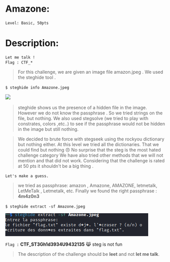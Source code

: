 

#  Amazone:
```
Level: Basic, 50pts 
```

# Description: 
```
Let me talk !
Flag : CTF_*
```

>For this challenge, we are given an image file amazon.jpeg .
We used the steghide tool .

`$ steghide info Amazone.jpeg`

<img src="File/photo_2022-09-01_00-14-42.png">



>steghide shows us the presence of a hidden file in the image. However we do not know the passphrase .
So we tried strings on the file, but nothing. We also used stegsolve (we tried to play with constrates, colors ,etc..)  to see if the passphrase would not be hidden in the image but still nothing. 

>We decided to brute force with stegseek using the rockyou dictionary but nothing either. At this level we tried all the dictionaries. That we could find but nothing :angry: No surprise that the steg is the most hated challenge category 
We have also tried other methods that we will not mention and that did not work. Considering that the challenge is rated at 50 pts it shouldn't be a big thing  .

```
Let's make a guess.
``` 

>we tried as passphrase: amazon , Amazone, AMAZONE, letmetalk, LetMeTalk , Letmetalk, etc. Finally we found the right passphrase : **4m4z0n3**

`$ steghide extract -sf Amazone.jpeg`





<img src="File/passphrase.png">



```Flag :``` **CTF_ST3Gh1d3934U9432135** 😹 steg is not fun 

> The description of the challenge should be **leet** and not **let me talk**.  


